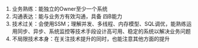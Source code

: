 1. 业务熟练：能独立的Owner至少一个系统
2. 沟通表达：能与业务方有效沟通，具备 四B能力
3. 技术过关：会使用SSM；理解并发、多线程、内存模型、SQL调优，能熟练运用同步、异步、系统监控等技术手段设计高可用、稳定的系统以解决业务问题
4. 不局限技术本身：在关注技术提升的同时，也能注意其他方面的提升